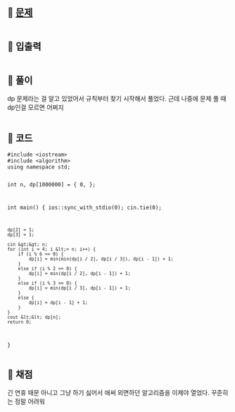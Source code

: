 <h2 id="🌽-문제">🌽 <a href="https://www.acmicpc.net/problem/1463">문제</a></h2>
<p><img alt="" src="https://velog.velcdn.com/images/coolgamja_/post/f1e9bb25-c963-4d1d-8784-694d3286e615/image.png" /></p>
<h2 id="🥕-입출력">🥕 입출력</h2>
<p><img alt="" src="https://velog.velcdn.com/images/coolgamja_/post/51acfe07-4dee-4bf2-a164-828f87e31575/image.png" /></p>
<h2 id="🥔-풀이">🥔 풀이</h2>
<p>dp 문제라는 걸 알고 있었어서 규칙부터 찾기 시작해서 풀었다.
근데 나중에 문제 풀 때 dp인걸 모르면 어쩌지</p>
<p><img alt="" src="https://velog.velcdn.com/images/coolgamja_/post/7bee4423-7ed8-46a9-aa92-dd71a426d060/image.png" /></p>
<h2 id="🥬-코드">🥬 코드</h2>
<pre><code class="language-cpp">#include &lt;iostream&gt;
#include &lt;algorithm&gt;
using namespace std;

int n, dp[1000000] = { 0, };

int main() {
    ios::sync_with_stdio(0);
    cin.tie(0);

    dp[2] = 1;
    dp[3] = 1;

    cin &gt;&gt; n;
    for (int i = 4; i &lt;= n; i++) {
        if (i % 6 == 0) {
            dp[i] = min(min(dp[i / 2], dp[i / 3]), dp[i - 1]) + 1;
        }
        else if (i % 2 == 0) {
            dp[i] = min(dp[i / 2], dp[i - 1]) + 1;
        }
        else if (i % 3 == 0) {
            dp[i] = min(dp[i / 3], dp[i - 1]) + 1;
        }
        else {
            dp[i] = dp[i - 1] + 1;
        }
    }
    cout &lt;&lt; dp[n];
    return 0;
}</code></pre>
<h2 id="🥜-채점">🥜 채점</h2>
<p>긴 연휴 때문 아니고 그냥 하기 싫어서 애써 외면하던 알고리즘을 이제야 열었다.
꾸준히는 정말 어려워</p>
<p><img alt="" src="https://velog.velcdn.com/images/coolgamja_/post/198631b1-da7f-416d-994a-bf9df8741744/image.png" /></p>